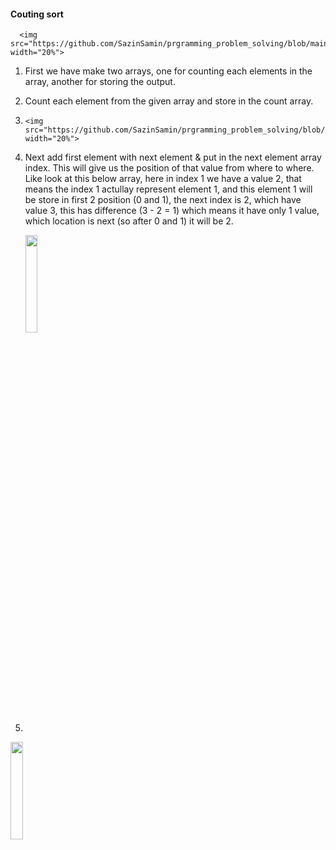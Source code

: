 #### Couting sort

      <img src="https://github.com/SazinSamin/prgramming_problem_solving/blob/main/Algorithm/Sorting/Couting%20sort/1.png" width="20%">

1. First we have make two arrays, one for counting each elements in the array, another for storing the 
output.
      

2. Count each element from the given array and store in the count array.
3. 
       <img src="https://github.com/SazinSamin/prgramming_problem_solving/blob/main/Algorithm/Sorting/Couting%20sort/2.png" width="20%">
       
3.  Next add first element with next element & put in the next element array index. This will give us the 
      position of that value from where to where.
      Like look at this below array, here in index 1 we have a value 2, that means the index 1 actullay represent element 1, and this           element 1 will be store in first 2 position (0 and 1), 
      the next index is 2, which have value 3, this has difference (3 - 2 = 1) which means it have only 1 value, which location is next         (so after 0 and 1) it will be 2. 
      
      <img src="https://github.com/SazinSamin/prgramming_problem_solving/blob/main/Algorithm/Sorting/Couting%20sort/3.png" width="20%">
      
      
4. 


<img src="https://github.com/SazinSamin/prgramming_problem_solving/blob/main/Algorithm/Sorting/Couting%20sort/4.png" width="20%">
